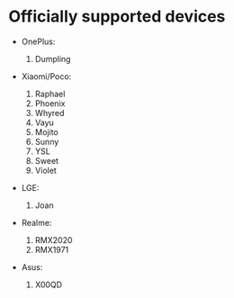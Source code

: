 # Officially supported devices

* OnePlus:
    1. Dumpling

* Xiaomi/Poco:
    1. Raphael
    2. Phoenix
    3. Whyred
    4. Vayu
    5. Mojito
    6. Sunny
    7. YSL
    8. Sweet
    9. Violet

* LGE:
    1. Joan

* Realme:
    1. RMX2020
    2. RMX1971

* Asus:
    1. X00QD
